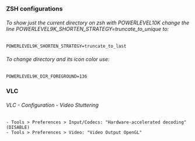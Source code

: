 ### ZSH configurations
###### To show just the current directory on zsh with POWERLEVEL10K change the line POWERLEVEL9K_SHORTEN_STRATEGY=truncate_to_unique to:

```
POWERLEVEL9K_SHORTEN_STRATEGY=truncate_to_last
```
###### To change directory and its icon color use:
```
POWERLEVEL9K_DIR_FOREGROUND=136
```
### VLC
###### VLC - Configuration - Video Stuttering

    - Tools > Preferences > Input/Codecs: "Hardware-accelerated decoding" (DISABLE)
    - Tools > Preferences > Video: "Video Output OpenGL"
